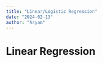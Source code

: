 ```yaml
---
title: "Linear/Logistic Regression"
date: "2024-02-13"
author: "Aryan"
---
```


# Linear Regression

